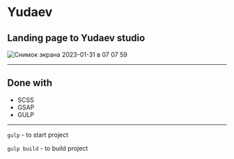 # Yudaev

## Landing page to Yudaev studio

![Снимок экрана 2023-01-31 в 07 07 59](https://user-images.githubusercontent.com/61351123/215625031-99a4371d-3e39-43be-99a0-6bf549f64949.png)

____

## Done with
* SCSS
* GSAP
* GULP

____

``` gulp ``` - to start project

``` gulp build ``` - to build project
